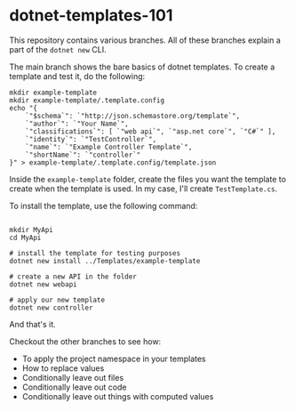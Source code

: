 # dotnet-templates-101

This repository contains various branches. All of these branches explain a part of the `dotnet new` CLI.

The main branch shows the bare basics of dotnet templates. To create a template and test it, do the following:

```pwsh
mkdir example-template
mkdir example-template/.template.config
echo "{
    `"$schema`": `"http://json.schemastore.org/template`",
    `"author`": `"Your Name`",
    `"classifications`": [ `"web api`", `"asp.net core`", `"C#`" ],
    `"identity`": `"TestController`",
    `"name`": `"Example Controller Template`",
    `"shortName`": `"controller`"
}" > example-template/.template.config/template.json
```

Inside the `example-template` folder, create the files you want the template to create when the template is used. In my case, I'll create `TestTemplate.cs`.

To install the template, use the following command:

```pwsh

mkdir MyApi
cd MyApi

# install the template for testing purposes
dotnet new install ../Templates/example-template

# create a new API in the folder
dotnet new webapi

# apply our new template
dotnet new controller
```

And that's it.

Checkout the other branches to see how:

* To apply the project namespace in your templates
* How to replace values
* Conditionally leave out files
* Conditionally leave out code
* Conditionally leave out things with computed values